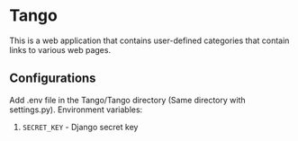 #   Tango
This is a web application that contains user-defined categories that contain links to various web pages.

## Configurations
Add .env file in the Tango/Tango directory (Same directory with settings.py).
Environment variables:
1.  ```SECRET_KEY``` - Django secret key
